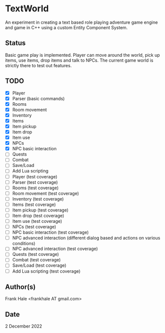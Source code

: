 # TextWorld

An experiment in creating a text based role playing adventure game engine and game in C++ 
using a custom Entity Component System.

## Status

Basic game play is implemented. Player can move around the world, pick up items, use items, 
drop items and talk to NPCs. The current game world is strictly there to test out features.

## TODO

- [x] Player
- [x] Parser (basic commands)
- [x] Rooms
- [x] Room movement
- [x] Inventory
- [x] Items
- [x] Item pickup
- [x] Item drop
- [x] Item use
- [x] NPCs
- [x] NPC basic interaction
- [ ] Quests
- [ ] Combat
- [ ] Save/Load
- [ ] Add Lua scripting
- [ ] Player (test coverage)
- [ ] Parser (test coverage)
- [ ] Rooms (test coverage)
- [ ] Room movement (test coverage)
- [ ] Inventory (test coverage)
- [ ] Items (test coverage)
- [ ] Item pickup (test coverage)
- [ ] Item drop (test coverage)
- [ ] Item use (test coverage)
- [ ] NPCs (test coverage)
- [ ] NPC basic interaction (test coverage)
- [ ] NPC advanced interaction (different dialog based and actions on various conditions)
- [ ] NPC advanced interaction (test coverage)
- [ ] Quests (test coverage)
- [ ] Combat (test coverage)
- [ ] Save/Load (test coverage)
- [ ] Add Lua scripting (test coverage)

## Author(s)

Frank Hale &lt;frankhale AT gmail.com&gt;

## Date

2 December 2022
